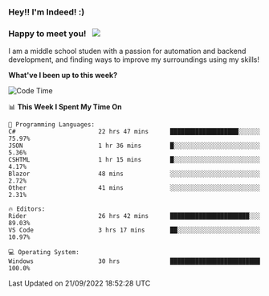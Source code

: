 ### Hey!! I'm Indeed! :) 

### Happy to meet you! &nbsp; ![](https://visitor-badge.glitch.me/badge?page_id=Indeedornot.Indeedornot)

I am a middle school studen with a passion for automation and backend development, and finding ways to improve my surroundings using my skills!

**What've I been up to this week?** 

<!--START_SECTION:waka-->
![Code Time](http://img.shields.io/badge/Code%20Time-386%20hrs%2041%20mins-blue)

📊 **This Week I Spent My Time On** 

```text
💬 Programming Languages: 
C#                       22 hrs 47 mins      ███████████████████░░░░░░   75.97% 
JSON                     1 hr 36 mins        █░░░░░░░░░░░░░░░░░░░░░░░░   5.36% 
CSHTML                   1 hr 15 mins        █░░░░░░░░░░░░░░░░░░░░░░░░   4.17% 
Blazor                   48 mins             ░░░░░░░░░░░░░░░░░░░░░░░░░   2.72% 
Other                    41 mins             ░░░░░░░░░░░░░░░░░░░░░░░░░   2.31%

🔥 Editors: 
Rider                    26 hrs 42 mins      ██████████████████████░░░   89.03% 
VS Code                  3 hrs 17 mins       ██░░░░░░░░░░░░░░░░░░░░░░░   10.97%

💻 Operating System: 
Windows                  30 hrs              █████████████████████████   100.0%

```


 Last Updated on 21/09/2022 18:52:28 UTC
<!--END_SECTION:waka-->
